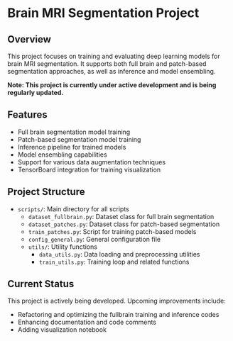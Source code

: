# Brain MRI Segmentation Project

## Overview
This project focuses on training and evaluating deep learning models for brain MRI segmentation. It supports both full brain and patch-based segmentation approaches, as well as inference and model ensembling.

**Note: This project is currently under active development and is being regularly updated.**

## Features
- Full brain segmentation model training
- Patch-based segmentation model training
- Inference pipeline for trained models
- Model ensembling capabilities
- Support for various data augmentation techniques
- TensorBoard integration for training visualization

## Project Structure
- `scripts/`: Main directory for all scripts
  - `dataset_fullbrain.py`: Dataset class for full brain segmentation
  - `dataset_patches.py`: Dataset class for patch-based segmentation
  - `train_patches.py`: Script for training patch-based models
  - `config_general.py`: General configuration file
  - `utils/`: Utility functions
    - `data_utils.py`: Data loading and preprocessing utilities
    - `train_utils.py`: Training loop and related functions

## Current Status
This project is actively being developed. Upcoming improvements include:
- Refactoring and optimizing the fullbrain training and inference codes
- Enhancing documentation and code comments
- Adding visualization notebook